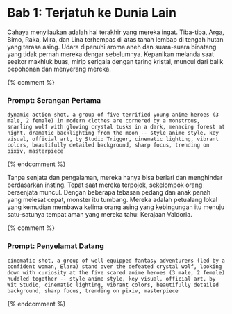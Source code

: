 # Bab 1: Terjatuh ke Dunia Lain

Cahaya menyilaukan adalah hal terakhir yang mereka ingat. Tiba-tiba, Arga, Bimo, Raka, Mira, dan Lina terhempas di atas tanah lembap di tengah hutan yang terasa asing. Udara dipenuhi aroma aneh dan suara-suara binatang yang tidak pernah mereka dengar sebelumnya. Kepanikan melanda saat seekor makhluk buas, mirip serigala dengan taring kristal, muncul dari balik pepohonan dan menyerang mereka.

{% comment %}
### Prompt: Serangan Pertama
```
dynamic action shot, a group of five terrified young anime heroes (3 male, 2 female) in modern clothes are cornered by a monstrous, snarling wolf with glowing crystal tusks in a dark, menacing forest at night, dramatic backlighting from the moon -- style anime style, key visual, official art, by Studio Trigger, cinematic lighting, vibrant colors, beautifully detailed background, sharp focus, trending on pixiv, masterpiece
```
{% endcomment %}

Tanpa senjata dan pengalaman, mereka hanya bisa berlari dan menghindar berdasarkan insting. Tepat saat mereka terpojok, sekelompok orang bersenjata muncul. Dengan beberapa tebasan pedang dan anak panah yang melesat cepat, monster itu tumbang. Mereka adalah petualang lokal yang kemudian membawa kelima orang asing yang kebingungan itu menuju satu-satunya tempat aman yang mereka tahu: Kerajaan Valdoria.

{% comment %}
### Prompt: Penyelamat Datang
```
cinematic shot, a group of well-equipped fantasy adventurers (led by a confident woman, Elara) stand over the defeated crystal wolf, looking down with curiosity at the five scared anime heroes (3 male, 2 female) huddled together -- style anime style, key visual, official art, by Wit Studio, cinematic lighting, vibrant colors, beautifully detailed background, sharp focus, trending on pixiv, masterpiece
```
{% endcomment %}
